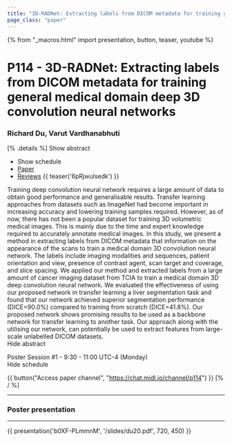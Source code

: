 ```yaml
---
title: "3D-RADNet: Extracting labels from DICOM metadata for training general medical domain deep 3D convolution neural networks"
page_class: "paper"
---
```


{% from "_macros.html" import presentation, button, teaser, youtube %}

# P114 - 3D-RADNet: Extracting labels from DICOM metadata for training general medical domain deep 3D convolution neural networks

### Richard Du, Varut Vardhanabhuti

[% .details %]
<a class="toggle_visibility" data-selector=".abstract" data-level="3">Show abstract</a>
- <a class="toggle_visibility" data-selector=".schedule" data-level="3">Show schedule</a>
- <a href="https://openreview.net/pdf?id=CCbuElJreP">Paper</a>
- <a href="https://openreview.net/forum?id=CCbuElJreP">Reviews</a>
{{ teaser('6pRjwuIsedk') }}

<p>
    <span class="abstract">
        Training deep convolution neural network requires a large amount of data to obtain good performance and generalisable results. Transfer learning approaches from datasets such as ImageNet had become important in increasing accuracy and lowering training samples required. However, as of now, there has not been a popular dataset for training 3D volumetric medical images. This is mainly due to the time and expert knowledge required to accurately annotate medical images. In this study, we present a method in extracting labels from DICOM metadata that information on the appearance of the scans to train a medical domain 3D convolution neural network. The labels include imaging modalities and sequences, patient orientation and view, presence of contrast agent, scan target and coverage, and slice spacing. We applied our method and extracted labels from a large amount of cancer imaging dataset from TCIA to train a medical domain 3D deep convolution neural network. We evaluated the effectiveness of using our proposed network in transfer learning a liver segmentation task and found that our network achieved superior segmentation performance (DICE=90.0%) compared to training from scratch (DICE=41.8%). Our proposed network shows promising results to be used as a backbone network for transfer learning to another task. Our approach along with the utilising our network, can potentially be used to extract features from large-scale unlabelled DICOM datasets.
        <br>
        <span class="actions"><a class="toggle_visibility" data-level="2">Hide abstract</a></span>
    </span>
</p>

<p>
    <span class="schedule">
        Poster Session #1  - 9:30 - 11:00 UTC-4 (Monday)
        <br>
        <span class="actions"><a class="toggle_visibility" data-level="2">Hide schedule</a></span>
    </span>
</p>

{{ button("Access paper channel", "https://chat.midl.io/channel/p114") }}
[% / %]

---


### Poster presentation

---

{{ presentation('b0XF-PLmmnM', '/slides/du20.pdf', 720, 450) }}